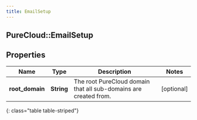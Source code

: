 ```yaml
---
title: EmailSetup
---
```

## PureCloud::EmailSetup

## Properties

|Name | Type | Description | Notes|
|------------ | ------------- | ------------- | -------------|
| **root_domain** | **String** | The root PureCloud domain that all sub-domains are created from. | [optional] |
{: class="table table-striped"}



